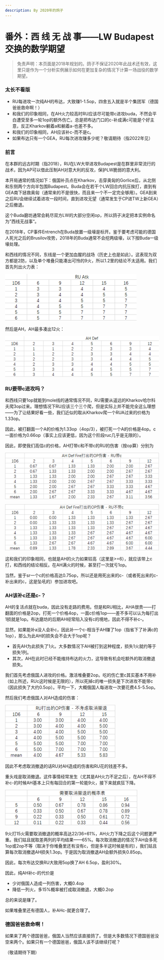 ```yaml
---
description: By 2020年的鸽子
---
```


# 番外：西 线 无 战 事——LW Budapest交换的数学期望

> 免责声明：本页面是2018年规划的。鸽子不保证2020年此战术还有效，这里只是作为一个分析实例展示如何在更加复杂的情况下计算一场战役的数学期望。

### 太长不看版

* RU每进攻一次纯AH的布达，大致赚1-1.5op，四舍五入就是半个集团军（德国爸爸救命啊！）
* 和我们的印象相同，在AH火力较高时RU应该尽可能带c进攻buda，不然会平白遭受至多一轮1op的额外伤亡。总是把布达门口的c-补成满c可能是个好主意，反正Kharkov躺着a和躺着a-也差不多。
* 和我们的印象相同，AH应该补c-而不是c。
* 如果布达只有一个GEA，RU每次进攻赚多少呢？敬请期待（指2022年见）

### 前言

在本群的远古时期（指2018），RU在LW大举进攻Budapest是在群里非常流行的战术，因为AP可以借此压制AH对意大利的反攻，保护LW脆弱的意大利。

本开局通常的情况如下：俄国补员点在Kharkov，击穿奥匈的Gorlice后，从北侧和东侧两个方向半包围Budapest。Buda会在若干个LW回合内抗压挨打，直到有GEA南下拯救奥匈（通常来的不是很快，而且来一个不一定完全够用）。GEA到来之后RU会继续试着进攻一段时间，直到进攻无望（通常发生于CP进TW上新GEA）之后撤退。

这个Buda磨坊通常会耗尽双方LW的大部分空闲op，所以鸽子决定把本实例命名为"西线无战事“。

在2018年，CP事件Entrench在Buda放置一级壕是标开。鉴于要考虑可能的德国人死光之后的Brusilov攻势，2018年的Buda通常不会挖两级壕，以下按Buda一级壕处理。

和西线的情况不同，东线是一个更加血腥的战场（历史上也是如此）。这表现为双方都是2防，以及单个堆叠只能凑出可怜的9火，所以1.2里的结论不太适用。我们首先列出火力表：

![大家都很熟悉的标准火力表](<../.gitbook/assets/image (7).png>)

然后是AH，AH最多凑出12火：

![](<../.gitbook/assets/image (6).png>)

### RU要带c进攻吗？

和西线只要1op就能到mole线的通常情况不同，RU需要从遥远的Kharkov哈尔科夫爬3op过来。理想情况下RU应该三个三个爬，但是实际上并不能完全这么理想——为了让结果好看一些，我们近似的取从Kharkov爬一个RUA过来的价格为1.33op。

因此，被打翻面一个A的价格为1.33op（4op/3），被打死一个A的价格是4op。c一面价格为0.66op（事实上应该更低，因为这个阶段ruc几乎是无限的）。

因此，即使我们高估c的价格，AH打带c和不带c的RU的伤害（按op算）分别为

![](<../.gitbook/assets/image (9).png>)

![](<../.gitbook/assets/image (1) (1).png>)

这和我们的印象相同，也就是AH的火力如果较高（这里是>=6），就应该带上c打，和西线的结论相反。在AH满火的时候，甚至打一次就亏1op。

当然，鉴于sr一个c的价格高达0.75op，所以还是用死出来的c-（或者死出来的c-补出来的c，这是坠吼的）参加进攻吧。

### AH该补c还是c-？

AH的复活点就在buda，因此没有走路的费用。但是和RU相比，AHA很贵——打翻面的价格是2op，打死一个价格4op，一面c价格1op——差不多可以认为每打出1损就是1op。布达磨坊的后期AH经常陷入没有c的境地，因此不得不补c-。

显然，如果能补a没人会补c，因此补一个c-相当于AH赚了1op（指省下了补满c的1op），那么为此AH的损失会不会大于1op呢？

* 首先AH为此损失了1火。大多数情况下AH被打到这种程度，损失1火就约等于损失1列。
* 其次，AH在此时已经不能维持布达的火力，这导致有机会吃额外的取消撤退损失。



我们首先考虑俄国人进攻的价格。激活堆叠要2op。吃的伤亡里c其实基本不用补（如上所述，RUc这时候是无限的），所以死掉c的唯一损失是下次进攻不能带c（因此损失了大约0.5op）。平均一下，大概俄国人每进攻一次要花费4.5-5.5op。

然后我们考虑俄国人对AH造成的伤害：

![](<../.gitbook/assets/image (10).png>)

因此不考虑取消撤退的话RU对AH造成的伤害和RU花的钱差不多。

重头戏是取消撤退。这件事情经常发生（尤其是AH火力不足之后），在AH不得不补c-的时候AH基本上只有每回合的第一轮能9火，接下来就疯狂下降。

![](<../.gitbook/assets/image (2).png>)

9火打15火需要取消撤退的概率高达22/36=61%，AH火力下降之后这个问题更严重。我们姑且就取差两列的平均结果——65%。每次取消撤退的情况下AH会多死1op或2op不等（取决于你堆叠里还有没有c，但是多半这时候是有的），我们姑且算每次取消撤退AH损失1.3op。于是因为取消撤退AH会额外损失0.85op。

因此，每次布达交换RU大致用5op换了AH 6.5op，盈利30%。

因此，纯AH补c-的代价是

* 少对俄国人造成一列伤害，大概0.4op
* 降低一列火，多15%概率被打成取消撤退，大概0.2op

总的来说是赚了。

如果堆叠里还有德国人，补AHc-就更合理了。

### 德国爸爸救命啊！

如果来了两个德国爸爸，俄国人当然应该直接鸽了。但是大多数情况下德国爸爸没空来两个。如果只有一个德国爸爸，俄国人该不该继续打呢？

（敬请期待下期）

